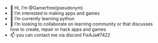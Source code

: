 - 👋 Hi, I’m @Gamerfree(pseudonym)
- 👀 I’m interested in making apps and games
- 🌱 I’m currently learning python
- 💞️ I’m looking to collaborate on learning community or that discusses how to create, repair or hack apps and games
- 📫 you can contact me via discord FixAJa#7422

<!---
Gamerfree/Gamerfree is a ✨ special ✨ repository because its `README.md` (this file) appears on your GitHub profile.
You can click the Preview link to take a look at your changes.
--->

